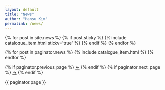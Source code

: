 ```yaml
---
layout: default
title: "News"
author: "Hansu Kim"
permalink: /news/
---
```


<div class="catalogue">
  {% for post in site.news %}
    {% if post.sticky %}
      {% include catalogue_item.html sticky='true' %}
    {% endif %}
  {% endfor %}

  {% for post in paginator.news %}
    {% include catalogue_item.html %}
  {% endfor %}
</div>

<div class="pagination">
  {% if paginator.previous_page %}
    <a href="{{ paginator.previous_page_path | prepend: site.baseurl }}" class="left arrow">&#8592;</a>
  {% endif %}
  {% if paginator.next_page %}
    <a href="{{ paginator.next_page_path | prepend: site.baseurl }}" class="right arrow">&#8594;</a>
  {% endif %}

  <span>{{ paginator.page }}</span>
</div>

